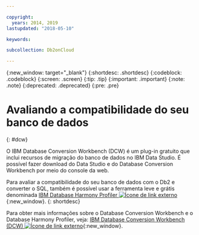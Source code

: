 ```yaml
---

copyright:
  years: 2014, 2019
lastupdated: "2018-05-10"

keywords: 

subcollection: Db2onCloud

---
```


<!-- Attribute definitions --> 
{:new_window: target="_blank"}
{:shortdesc: .shortdesc}
{:codeblock: .codeblock}
{:screen: .screen}
{:tip: .tip}
{:important: .important}
{:note: .note}
{:deprecated: .deprecated}
{:pre: .pre}

# Avaliando a compatibilidade do seu banco de dados
{: #dcw}

O IBM Database Conversion Workbench (DCW) é um plug-in gratuito que inclui recursos de migração do banco de dados no IBM Data Studio. É possível fazer download do Data Studio e do Database Conversion Workbench por meio do console da web.

Para avaliar a compatibilidade do seu banco de dados com o Db2 e converter o SQL, também é possível usar a ferramenta leve e grátis denominada [IBM Database Harmony Profiler ![Ícone de link externo](../../icons/launch-glyph.svg "Ícone de link externo")](https://www.ibm.com/developerworks/community/blogs/05901c97-75b2-47a1-9c32-25f748855913/entry/Introducing_DCW_Lite?lang=en){:new_window}.
{: shortdesc}

Para obter mais informações sobre o Database Conversion Workbench e o Database Harmony Profiler, veja: [IBM Database Conversion Workbench (DCW) ![Ícone de link externo](../../icons/launch-glyph.svg "Ícone de link externo")](https://www.ibm.com/support/knowledgecenter/en/SS6NHC/com.ibm.swg.im.dashdb.apdv.porting.doc/doc/c_compat_dcw.html){:new_window}.
